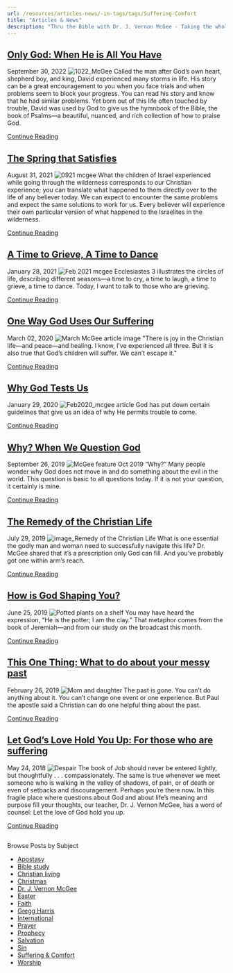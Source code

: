 ```yaml
---
url: /resources/articles-news/-in-tags/tags/Suffering-Comfort
title: "Articles & News"
description: "Thru the Bible with Dr. J. Vernon McGee - Taking the whole Word to the whole world"
---
```







## [Only God: When He is All You Have](../../features/2022/09/30/only-god-when-he-is-all-you-have)


September 30, 2022
![](https://ttb.org/images/default-source/features-and-news/1022_mcgee4f33c2c7-5080-486f-8964-2bab9a45215f.jpg?sfvrsn=34bf1816_1 "1022_McGee")
Called the man after God’s own heart, shepherd boy, and king, David experienced many storms in life. His story can be a great encouragement to you when you face trials and when problems seem to block your progress. You can read his story and know that he had similar problems. Yet born out of this life often touched by trouble, David was used by God to give us the hymnbook of the Bible, the book of Psalms—a beautiful, nuanced, and rich collection of how to praise God.


[Continue Reading](../../features/2022/09/30/only-god-when-he-is-all-you-have)




## [The Spring that Satisfies](../../features/2021/08/31/the-spring-that-satisfies)


August 31, 2021
![](https://ttb.org/images/default-source/features-and-news/0921-mcgeec991913b-5217-4940-86d8-f81140238992.jpg?sfvrsn=8bd81f16_1 "0921 mcgee")
What the children of Israel experienced while going through the wilderness corresponds to our Christian experience; you can translate what happened to them directly over to the life of any believer today. We can expect to encounter the same problems and expect the same solutions to work for us. Every believer will experience their own particular version of what happened to the Israelites in the wilderness.


[Continue Reading](../../features/2021/08/31/the-spring-that-satisfies)




## [A Time to Grieve, A Time to Dance](../../features/2021/01/28/a-time-to-grieve-a-time-to-dance)


January 28, 2021
![](https://ttb.org/images/default-source/features-and-news/feb-2021-mcgee33260a90-d374-4410-bd20-20e5089b454c.jpg?sfvrsn=68b81f16_1 "Feb 2021 mcgee")
Ecclesiastes 3 illustrates the circles of life, describing different seasons—a time to cry, a time to laugh, a time to grieve, a time to dance. Today, I want to talk to those who are grieving.


[Continue Reading](../../features/2021/01/28/a-time-to-grieve-a-time-to-dance)




## [One Way God Uses Our Suffering](../../features/2020/03/03/one-way-god-uses-our-suffering)


March 02, 2020
![March McGee article image](https://ttb.org/images/default-source/Features-and-News/march-mcgee-article-image.jpg?sfvrsn=9fe91e16_0 "March McGee article image")
"There is joy in the Christian life—and peace—and healing. I know, I’ve experienced all three. But it is also true that God’s children will suffer. We can’t escape it."


[Continue Reading](../../features/2020/03/03/one-way-god-uses-our-suffering)




## [Why God Tests Us](../../features/2020/01/29/why-god-tests-us)


January 29, 2020
![Feb2020_mcgee article](https://ttb.org/images/default-source/Features-and-News/feb2020_mcgee-article.jpg?sfvrsn=3df81e16_0 "Feb2020_mcgee article")
God has put down certain guidelines that give us an idea of why He permits trouble to come. 


[Continue Reading](../../features/2020/01/29/why-god-tests-us)




## [Why? When We Question God](../../features/2019/09/26/why-when-we-question-god)


September 26, 2019
![McGee feature Oct 2019](https://ttb.org/images/default-source/Features-and-News/mcgee-feature-oct-2019.jpg?sfvrsn=8bbe1e16_0 "McGee feature Oct 2019")
“Why?” Many people wonder why God does not move in and do something about the evil in the world. This question is basic to all questions today. If it is not your question, it certainly is mine.


[Continue Reading](../../features/2019/09/26/why-when-we-question-god)




## [The Remedy of the Christian Life](../../features/2019/07/29/the-remedy-of-the-christian-life)


July 29, 2019
![image_Remedy of the Christian Life](https://ttb.org/images/default-source/Features-and-News/image_remedy-of-the-christian-life.jpg?sfvrsn=68481e16_0 "image_Remedy of the Christian Life")
What is one essential the godly man and woman need to successfully navigate this life? Dr. McGee shared that it’s a prescription only God can fill. And you’ve probably got one within arm’s reach. 


[Continue Reading](../../features/2019/07/29/the-remedy-of-the-christian-life)




## [How is God Shaping You?](../../features/2019/06/25/how-is-god-shaping-you)


June 25, 2019
![Potted plants on a shelf](https://ttb.org/images/default-source/Features-and-News/potted-plants-on-a-shelf.jpg?sfvrsn=25581e16_0 "Potted plants on a shelf")
You may have heard the expression, “He is the potter; I am the clay.” That metaphor comes from the book of Jeremiah—and from our study on the broadcast this month. 


[Continue Reading](../../features/2019/06/25/how-is-god-shaping-you)




## [This One Thing: What to do about your messy past](../../features/2019/02/26/this-one-thing-what-to-do-about-your-messy-past)


February 26, 2019
![Mom and daughter](https://ttb.org/images/default-source/Features-and-News/mom-and-daughter.jpg?sfvrsn=32121e16_0 "Mom and daughter")
The past is gone. You can’t do anything about it. You can’t change one event or one experience. But Paul the apostle said a Christian can do one helpful thing about the past.


[Continue Reading](../../features/2019/02/26/this-one-thing-what-to-do-about-your-messy-past)




## [Let God’s Love Hold You Up: For those who are suffering](../../features/2018/05/24/let-god-s-love-hold-you-up-for-those-who-are-suffering)


May 24, 2018
![Despair](https://ttb.org/images/default-source/Features-and-News/despair.jpg?sfvrsn=ecf61d16_6 "Despair")
The book of Job should never be entered lightly, but thoughtfully . . . compassionately. The same is true whenever we meet someone who is walking in the valley of shadows, of pain, or of death or even of setbacks and discouragement. Perhaps you’re there now. In this fragile place where questions about God and about life’s meaning and purpose fill your thoughts, our teacher, Dr. J. Vernon McGee, has a word of counsel: Let the love of God hold you up. 


[Continue Reading](../../features/2018/05/24/let-god-s-love-hold-you-up-for-those-who-are-suffering)








## 
 Browse Posts by Subject


* [Apostasy](/resources/articles-news/-in-tags/tags/Apostasy)
* [Bible study](/resources/articles-news/-in-tags/tags/Bible-study)
* [Christian living](/resources/articles-news/-in-tags/tags/Christian-living)
* [Christmas](/resources/articles-news/-in-tags/tags/Christmas)
* [Dr. J. Vernon McGee](/resources/articles-news/-in-tags/tags/Dr-J-Vernon-McGee)
* [Easter](/resources/articles-news/-in-tags/tags/easter)
* [Faith](/resources/articles-news/-in-tags/tags/Faith)
* [Gregg Harris](/resources/articles-news/-in-tags/tags/Gregg-Harris)
* [International](/resources/articles-news/-in-tags/tags/International)
* [Prayer](/resources/articles-news/-in-tags/tags/prayer)
* [Prophecy](/resources/articles-news/-in-tags/tags/Prophecy)
* [Salvation](/resources/articles-news/-in-tags/tags/Salvation)
* [Sin](/resources/articles-news/-in-tags/tags/sin)
* [Suffering & Comfort](/resources/articles-news/-in-tags/tags/Suffering-Comfort)
* [Worship](/resources/articles-news/-in-tags/tags/worship)






